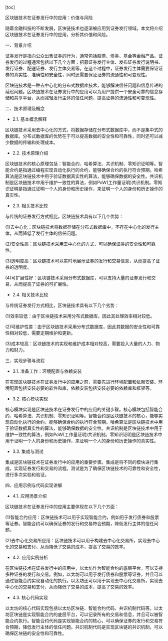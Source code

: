 
[toc]                    
                
                
区块链技术在证券发行中的应用：价值与风险

随着金融科技的不断发展，区块链技术也逐渐被应用到证券发行领域。本文将介绍区块链技术在证券发行中的应用，分析其价值和风险。

一、背景介绍

证券发行是指向公众出售证券的行为，通常包括股票、债券、基金等金融产品。证券发行的过程通常包括以下几个方面：招募证券发行主体、发布证券发行说明书、发行证券、配送证券、发行主体交易等。在这个过程中，证券发行主体需要保证证券的真实性、准确性和安全性，同时还需要保证证券的流通性和可变现性。

区块链技术是一种去中心化的分布式数据库技术，能够解决信任问题和信息传递的延迟问题。区块链技术在证券发行中的应用可以为用户提供一个安全可靠的信息存储和共享平台，从而减轻发行主体的信任问题，提高证券的流通性和可变现性。

二、技术原理及概念

- 2.1. 基本概念解释

区块链技术采用去中心化的方式，将数据存储在分布式数据库中，而不是集中式的数据库。分布式数据库的优势在于可以提高数据的安全性和可靠性，同时还可以减少数据的传输和处理成本。

- 2.2. 技术原理介绍

区块链技术的核心原理包括：智能合约、哈希算法、共识机制、零知识证明等。智能合约是指通过编程实现自动化执行的合约，能够确保合约的执行符合预期。哈希算法是区块链技术中用于验证数据真实性的算法，能够确保数据的安全性。共识机制是区块链技术中用于维护一致性的算法，例如PoW(工作量证明)共识机制。零知识证明是指通过证明一个人的身份和历史操作，来证明一个人的身份和历史操作的真实性。

- 2.3. 相关技术比较

与传统的证券发行方式相比，区块链技术具有以下几个优势：

(1)去中心化：区块链技术将数据存储在分布式数据库中，不存在中心化的发行主体，从而降低了发行主体的信任问题。

(2)安全性高：区块链技术采用去中心化的方式，可以确保证券的安全性和可靠性。

(3)透明度高：区块链技术可以实时地展示证券的发行和交易信息，从而提高了证券的透明度。

(4)可扩展性好：区块链技术采用分布式数据库，可以支持大量的证券发行和交易，从而提高了证券的可扩展性。

- 2.4. 相关技术比较

与传统证券发行方式相比，区块链技术具有以下几个劣势：

(1)效率较低：由于区块链技术采用分布式数据库，因此其处理效率相对较低。

(2)可维护性差：由于区块链技术采用分布式数据库，因此其数据的安全性和可靠性相对较低，需要定期维护和更新。

(3)成本较高：区块链技术的实现和维护成本相对较高，需要投入大量的人力、物力和财力。

三、实现步骤与流程

- 3.1. 准备工作：环境配置与依赖安装

在实现区块链技术在证券发行中的应用之前，需要先进行环境配置和依赖安装。环境配置包括安装必要的软件和库，依赖安装包括安装必要的依赖库和框架等。

- 3.2. 核心模块实现

核心模块实现是区块链技术在证券发行中的应用的关键步骤。核心模块包括智能合约、哈希算法、共识机制、零知识证明等。智能合约是区块链技术的核心，能够实现自动化执行的合约，能够确保合约的执行符合预期。哈希算法是区块链技术中用于验证数据真实性的算法，能够确保数据的安全性。共识机制是区块链技术中用于维护一致性的算法，例如PoW(工作量证明)共识机制。零知识证明是区块链技术中用于证明一个人的身份和历史操作，来证明一个人的身份和历史操作的真实性。

- 3.3. 集成与测试

集成是区块链技术在证券发行中的应用的重要步骤。集成是将不同的模块进行集成，实现证券发行和交易的流程。测试是为了确保区块链技术的可靠性和安全性，进行多次实验和验证。

四、应用示例与代码实现讲解

- 4.1. 应用场景介绍

区块链技术在证券发行中的应用主要体现在以下几个方面：

(1)智能合约应用：区块链技术可以用于实现智能合约，例如用于发行债券和股票等证券。智能合约可以确保证券的发行和交易符合预期，降低发行主体的信任问题。

(2)去中心化交易所应用：区块链技术可以用于构建去中心化交易所，实现去中心化的交易和支付，从而降低了交易的成本，提高了交易的效率。

- 4.2. 应用实例分析

在区块链技术在证券发行中的应用中，以太坊作为智能合约的底层平台，可以支持多种证券的发行和交易。例如，以太坊可以用于发行债券和股票等证券，并且可以通过智能合约实现自动化的执行。以太坊还可以用于实现去中心化交易所，实现去中心化的交易和支付，从而降低了交易的成本，提高了交易的效率。

- 4.3. 核心代码实现

以太坊的核心代码实现包括以太坊区块链、智能合约代码、共识机制代码等。以太坊区块链是实现智能合约的底层平台，可以记录所有的交易和信息，并且可以被智能合约执行。智能合约代码是实现智能合约的核心，可以确保证券的发行和交易符合预期，降低发行主体的信任问题。共识机制代码是实现区块链的共识机制，可以确保区块链的安全性和可靠性。

